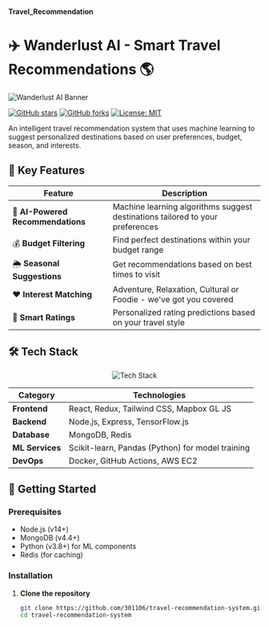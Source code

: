 **Travel_Recommendation**


# ✈️ Wanderlust AI - Smart Travel Recommendations 🌎

![Wanderlust AI Banner](https://via.placeholder.com/1200x400/4F46E5/FFFFFF?text=Wanderlust+AI+-+Smart+Travel+Recommendations)

[![GitHub stars](https://img.shields.io/github/stars/301106/travel-recommendation-system?style=social)](https://github.com/301106/travel-recommendation-system/stargazers)
[![GitHub forks](https://img.shields.io/github/forks/301106/travel-recommendation-system?style=social)](https://github.com/301106/travel-recommendation-system/network)
[![License: MIT](https://img.shields.io/badge/License-MIT-blue.svg)](https://opensource.org/licenses/MIT)

An intelligent travel recommendation system that uses machine learning to suggest personalized destinations based on user preferences, budget, season, and interests.

## 🌟 Key Features

<div align="center">
  
| Feature | Description |
|---------|-------------|
| 🧠 **AI-Powered Recommendations** | Machine learning algorithms suggest destinations tailored to your preferences |
| 💰 **Budget Filtering** | Find perfect destinations within your budget range |
| 🌦 **Seasonal Suggestions** | Get recommendations based on best times to visit |
| ❤️ **Interest Matching** | Adventure, Relaxation, Cultural or Foodie - we've got you covered |
| 🌟 **Smart Ratings** | Personalized rating predictions based on your travel style |

</div>

## 🛠️ Tech Stack

<div align="center">

![Tech Stack](https://via.placeholder.com/800x200/374151/FFFFFF?text=React+Node.js+MongoDB+TensorFlow.js+TailwindCSS)

| Category | Technologies |
|----------|--------------|
| **Frontend** | React, Redux, Tailwind CSS, Mapbox GL JS |
| **Backend** | Node.js, Express, TensorFlow.js |
| **Database** | MongoDB, Redis |
| **ML Services** | Scikit-learn, Pandas (Python) for model training |
| **DevOps** | Docker, GitHub Actions, AWS EC2 |

</div>

## 🚀 Getting Started

### Prerequisites
- Node.js (v14+)
- MongoDB (v4.4+)
- Python (v3.8+) for ML components
- Redis (for caching)

### Installation

1. **Clone the repository**
   ```bash
   git clone https://github.com/301106/travel-recommendation-system.git
   cd travel-recommendation-system

